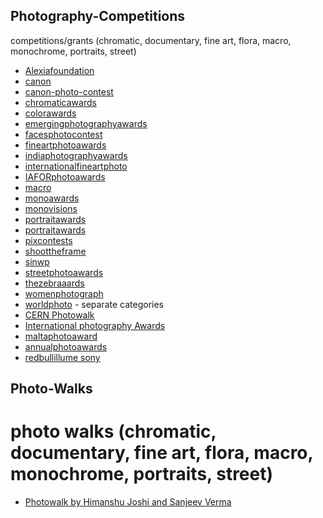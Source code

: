 Photography-Competitions
-------------------------

competitions/grants (chromatic, documentary, fine art, flora, macro, monochrome, portraits, street)

- [Alexiafoundation](https://www.alexiafoundation.org/grants)
- [canon](https://global.canon/en/newcosmos)
- [canon-photo-contest](https://photocontestinformation.com/category/canon-photo-contest/)
- [chromaticawards](https://chromaticawards.com/)
- [colorawards](https://www.colorawards.com/)
- [emergingphotographyawards](http://www.emergingphotographyawards.com/)
- [facesphotocontest](https://www.facesphotocontest.com/)
- [fineartphotoawards](https://fineartphotoawards.com/)
- [indiaphotographyawards](https://www.indiaphotographyawards.in/)
- [internationalfineartphoto](http://internationalfineartphoto.org/)
- [IAFORphotoawards](https://iaforphotoaward.org/)
- [macro](https://macro.competition.photography/en/)
- [monoawards](https://monoawards.com/)
- [monovisions](https://monovisionsawards.com/)
- [portraitawards](http://portraitphotoawards.net/)
- [portraitawards](https://portraitawards.childphotocompetition.com/)
- [pixcontests](https://pixcontests.com/chromatic)
- [shoottheframe](https://shoottheframe.com/)
- [sinwp](http://sinwp.com/flora/)
- [streetphotoawards](https://www.streetphotoawards.art/)
- [thezebraaards](https://thezebraawards.com/)
- [womenphotograph](https://www.womenphotograph.com)
- [worldphoto](http://www.worldphoto.org/about-the-sony-world-photography-awards/) - separate categories
- [CERN Photowalk](https://photowalk2018.web.cern.ch/)
- [International photography Awards](https://www.photoawards.com/)
- [maltaphotoaward](https://www.maltaphotoaward.com/)
- [annualphotoawards](https://annualphotoawards.com/)
- [redbullillume sony](http://www.redbullillume.com/)

Photo-Walks
-------------------------

photo walks (chromatic, documentary, fine art, flora, macro, monochrome, portraits, street)
===========

- [Photowalk by Himanshu Joshi and Sanjeev Verma](https://www.eventshigh.com/detail/delhi/510316d27e02f269b560a3af6f40231e-portrait-photowalk?src=ecbox)